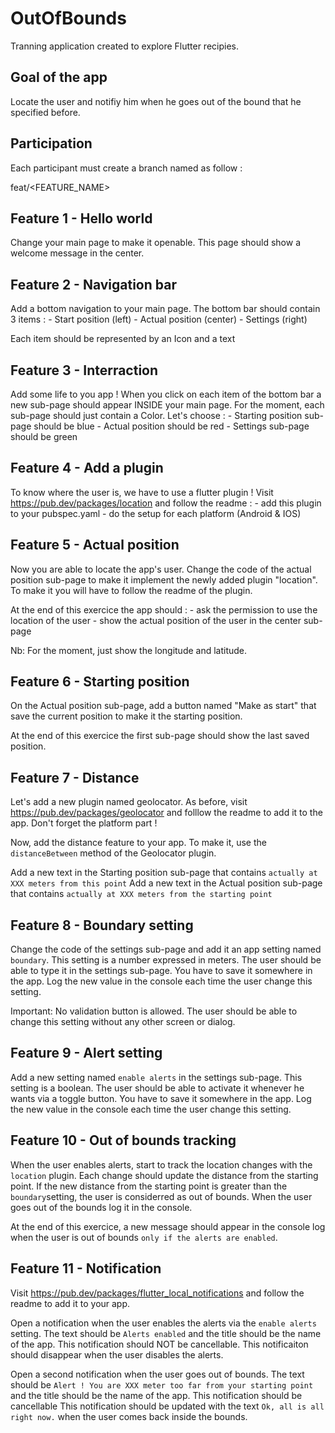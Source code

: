 # OutOfBounds

Tranning application created to explore Flutter recipies.

## Goal of the app

Locate the user and notifiy him when he goes out of the bound that he specified before.

## Participation

Each participant must create a branch named as follow :

feat/<FEATURE_NAME>

## Feature 1 - Hello world

Change your main page to make it openable.
This page should show a welcome message in the center.

## Feature 2 - Navigation bar

Add a bottom navigation to your main page.
The bottom bar should contain 3 items :
    - Start position (left)
    - Actual position (center)
    - Settings (right)

Each item should be represented by an Icon and a text

## Feature 3 - Interraction

Add some life to you app !
When you click on each item of the bottom bar a new sub-page should appear INSIDE your main page.
For the moment, each sub-page should just contain a Color.
Let's choose :
    - Starting position sub-page should be blue
    - Actual position should be red
    - Settings sub-page should be green

## Feature 4 - Add a plugin

To know where the user is, we have to use a flutter plugin !
Visit https://pub.dev/packages/location and follow the readme :
    - add this plugin to your pubspec.yaml
    - do the setup for each platform (Android & IOS)

## Feature 5 - Actual position

Now you are able to locate the app's user.
Change the code of the actual position sub-page to make it implement the newly added plugin "location".
To make it you will have to follow the readme of the plugin.

At the end of this exercice the app should :
    - ask the permission to use the location of the user
    - show the actual position of the user in the center sub-page

Nb: For the moment, just show the longitude and latitude.

## Feature 6 - Starting position

On the Actual position sub-page, add a button named "Make as start" that save the current position to make it the starting position.

At the end of this exercice the first sub-page should show the last saved position.

## Feature 7 - Distance

Let's add a new plugin named geolocator.
As before, visit https://pub.dev/packages/geolocator and folllow the readme to add it to the app. Don't forget the platform part !

Now, add the distance feature to your app.
To make it, use the `distanceBetween` method of the Geolocator plugin.

Add a new text in the Starting position sub-page that contains `actually at XXX meters from this point`
Add a new text in the Actual position sub-page that contains `actually at XXX meters from the starting point`

## Feature 8 - Boundary setting

Change the code of the settings sub-page and add it an app setting named `boundary`. This setting is a number expressed in meters.
The user should be able to type it in the settings sub-page.
You have to save it somewhere in the app.
Log the new value in the console each time the user change this setting.

Important: No validation button is allowed. The user should be able to change this setting without any other screen or dialog.

## Feature 9 - Alert setting

Add a new setting named `enable alerts` in the settings sub-page. This setting is a boolean.
The user should be able to activate it whenever he wants via a toggle button.
You have to save it somewhere in the app.
Log the new value in the console each time the user change this setting.

## Feature 10 - Out of bounds tracking

When the user enables alerts, start to track the location changes with the `location` plugin.
Each change should update the distance from the starting point.
If the new distance from the starting point is greater than the `boundary`setting, the user is considerred as out of bounds. 
When the user goes out of the bounds log it in the console.

At the end of this exercice, a new message should appear in the console log when the user is out of bounds `only if the alerts are enabled`.

## Feature 11 - Notification

Visit https://pub.dev/packages/flutter_local_notifications and follow the readme to add it to your app.

Open a notification when the user enables the alerts via the `enable alerts` setting. 
The text should be `Alerts enabled` and the title should be the name of the app.
This notification should NOT be cancellable.
This notificaiton should disappear when the user disables the alerts.

Open a second notification when the user goes out of bounds.
The text should be `Alert ! You are XXX meter too far from your starting point` and the title should be the name of the app.
This notification should be cancellable
This notification should be updated with the text `Ok, all is all right now.` when the user comes back inside the bounds.